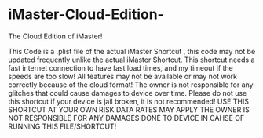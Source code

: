# iMaster-Cloud-Edition-
The Cloud Edition of iMaster!

This Code is a .plist file of the actual iMaster Shortcut
, this code may not be updated frequently unlike the actual iMaster Shortcut.
This shortcut needs a fast internet connection to have fast load times, and my timeout if the speeds are too slow!
All features may not be available or may not work correctly because of the cloud format!
The owner is not responsible for any glitches that could cause damages to device over time.
Please do not use this shortcut if your device is jail broken, it is not recommended!
USE THIS SHORTCUT AT YOUR OWN RISK
DATA RATES MAY APPLY
THE OWNER IS NOT RESPONSIBLE FOR ANY DAMAGES DONE TO DEVICE IN CAHSE OF RUNNING THIS FILE/SHORTCUT!
